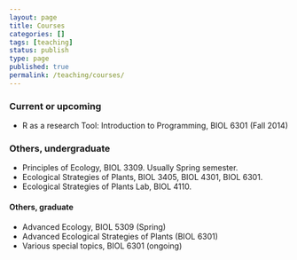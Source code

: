 ```yaml
---
layout: page
title: Courses
categories: []
tags: [teaching]
status: publish
type: page
published: true
permalink: /teaching/courses/
---
```

### Current or upcoming ###

- R as a research Tool: Introduction to Programming, BIOL 6301 (Fall 2014)

### Others, undergraduate ###

- Principles of Ecology, BIOL 3309. Usually Spring semester.
- Ecological Strategies of Plants, BIOL 3405, BIOL 4301, BIOL 6301.
- Ecological Strategies of Plants Lab, BIOL 4110.

#### Others, graduate ####

- Advanced Ecology, BIOL 5309 (Spring)
- Advanced Ecological Strategies of Plants (BIOL 6301)
- Various special topics, BIOL 6301 (ongoing)

[Blackboard]: http://www.depts.ttu.edu/lms/
